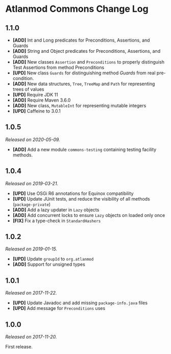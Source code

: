 # Atlanmod Commons Change Log

## 1.1.0

- __\[ADD\]__ Int and Long predicates for Preconditions, Assertions, and Guards
- __\[ADD\]__ String and Object predicates for Preconditions,  Assertions, and Guards
- __\[ADD\]__ New classes `Assertion` and `Preconditions` to properly distinguish Test Assertions from method Preconditions
- __\[UPD\]__ New class `Guards` for distinguishing method *Guards* from real pre-condition.
- __\[ADD\]__ New data structures, `Tree`, `TreeMap` and `Path` for representing trees of values
- __\[UPD\]__ Require JDK 11
- __\[ADD\]__ Require Maven 3.6.0
- __\[ADD\]__ New class, `MutableInt` for representing mutable integers
- __\[UPD\]__ Caffeine to 3.0.1

## 1.0.5

*Released on 2020-05-09.*

- __[ADD\]__ Add a new module `commons-testing` containing testing facility methods.

## 1.0.4

*Released on 2019-03-21.*

- __\[UPD\]__ Use OSGi R6 annotations for Equinox compatibility
- __\[UPD\]__ Update JUnit tests, and reduce the visibility of all methods (`package-private`)
- __\[ADD\]__ Add a lazy updater in `Lazy` objects
- __\[ADD\]__ Add concurrent locks to ensure `Lazy` objects on loaded only once
- __\[FIX\]__ Fix a type-check in `StandardHashers`

## 1.0.2

*Released on 2019-01-15.*

- __\[UPD\]__ Update `groupId` to `org.atlanmod`
- __\[ADD\]__ Support for unsigned types

## 1.0.1

*Released on 2017-11-22.*

- __\[UPD\]__ Update Javadoc and add missing `package-info.java` files
- __\[UPD\]__ Add message for `Preconditions` uses

## 1.0.0

*Released on 2017-11-20.*

First release.
